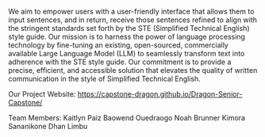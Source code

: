 We aim to empower users with a user-friendly interface that allows them to input sentences, and in return, receive those sentences refined to align with the stringent standards set forth by the STE (Simplified Technical English) style guide. Our mission is to harness the power of language processing technology by fine-tuning an existing, open-sourced, commercially available Large Language Model (LLM) to seamlessly transform text into adherence with the STE style guide. Our commitment is to provide a precise, efficient, and accessible solution that elevates the quality of written communication in the style of Simplified Technical English.

Our Project Website:
https://capstone-dragon.github.io/Dragon-Senior-Capstone/

Team Members:
Kaitlyn Paiz
Baowend Ouedraogo
Noah Brunner
Kimora Sananikone
Dhan Limbu


